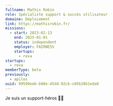 ```yaml
---
fullname: Mathis Robin
role: Spécialiste support & succès utilisateur
domaine: Déploiement
link: https://mathisrobin.fr/
missions:
  - start: 2023-02-13
    end: 2025-01-01
    status: independent
    employer: FAIRNESS
    startups:
      - reva
startups:
  - reva
memberType: beta
previously:
  - apilos
uuid: 99599eeb-b98e-45dd-92cb-c05b28b1eda8
---
```

Je suis un support-héros 🦸‍♂️